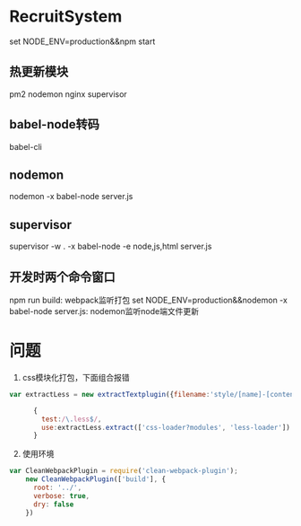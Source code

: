 # RecruitSystem
set NODE_ENV=production&&npm start

## 热更新模块
pm2 nodemon nginx supervisor

## babel-node转码
babel-cli  

## nodemon
nodemon -x babel-node server.js

## supervisor
supervisor -w . -x babel-node -e node,js,html server.js

## 开发时两个命令窗口
npm run build: webpack监听打包
set NODE_ENV=production&&nodemon -x babel-node server.js: nodemon监听node端文件更新


# 问题
1. css模块化打包，下面组合报错
```js
var extractLess = new extractTextplugin({filename:'style/[name]-[contenthash].less.css',allChunks:true});//所有css chunk打包到一个文件中

      {
        test:/\.less$/,
        use:extractLess.extract(['css-loader?modules', 'less-loader'])
      }

```
2. 使用环境
```js
var CleanWebpackPlugin = require('clean-webpack-plugin');
    new CleanWebpackPlugin(['build'], {
      root: '../',
      verbose: true,
      dry: false
    })
```
